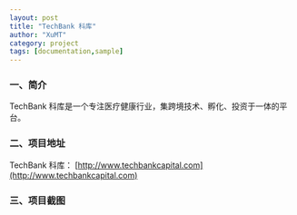 ```yaml
---
layout: post
title: "TechBank 科库"
author: "XuMT"
category: project
tags: [documentation,sample]
---
```


### 一、简介

TechBank 科库是一个专注医疗健康行业，集跨境技术、孵化、投资于一体的平台。

### 二、项目地址

TechBank 科库： [http://www.techbankcapital.com](http://www.techbankcapital.com)

### 三、项目截图

<img src="http://ozc5dgoun.bkt.clouddn.com/tb-01.jpg" alt="">
<img src="http://ozc5dgoun.bkt.clouddn.com/tb-02.jpg" alt="">
<img src="http://ozc5dgoun.bkt.clouddn.com/tb-03.jpg" alt="">
